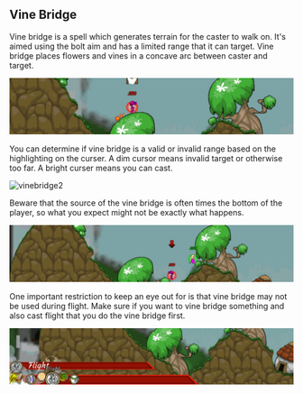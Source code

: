 ## Vine Bridge


Vine bridge is a spell which generates terrain for the caster to walk on. It's aimed using the bolt aim and has a limited range that it can target. Vine bridge places flowers and vines in a concave arc between caster and target.


![vinebridge1](https://raw.githubusercontent.com/1IlIl/wikidata/main/nature/gifs/vinebridge1.gif)



You can determine if vine bridge is a valid or invalid range based on the highlighting on the curser. A dim cursor means invalid target or otherwise too far. A bright curser means you can cast.


![vinebridge2](https://raw.githubusercontent.com/1IlIl/wikidata/main/nature/gifs/vinebridge2.gif)


Beware that the source of the vine bridge is often times the bottom of the player, so what you expect might not be exactly what happens.


![vinebridge3](https://raw.githubusercontent.com/1IlIl/wikidata/main/nature/gifs/vinebridge3.gif)


One important restriction to keep an eye out for is that vine bridge may not be used during flight. Make sure if you want to vine bridge something and also cast flight that you do the vine bridge first.


![vinebridge4](https://raw.githubusercontent.com/1IlIl/wikidata/main/nature/gifs/vinebridge4.gif)
